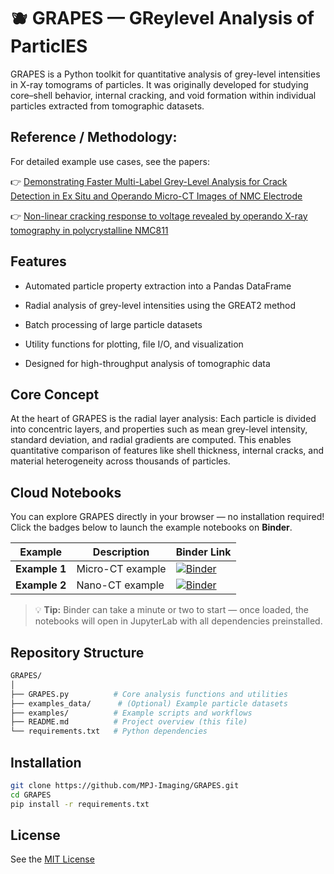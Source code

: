 # 🫐 GRAPES — GReylevel Analysis of ParticlES

GRAPES is a Python toolkit for quantitative analysis of grey-level intensities in X-ray tomograms of particles.
It was originally developed for studying core–shell behavior, internal cracking, and void formation within individual particles extracted from tomographic datasets.

## Reference / Methodology:
For detailed example use cases, see the papers:

👉 [Demonstrating Faster Multi-Label Grey-Level Analysis for Crack Detection in Ex Situ and Operando Micro-CT Images of NMC Electrode](https://onlinelibrary.wiley.com/doi/full/10.1002/smtd.202500082)

👉 [Non-linear cracking response to voltage revealed by operando X-ray tomography in polycrystalline NMC811](https://pubs.rsc.org/en/content/articlelanding/2025/eb/d5eb00008d)

## Features
- Automated particle property extraction into a Pandas DataFrame

- Radial analysis of grey-level intensities using the GREAT2 method

- Batch processing of large particle datasets

- Utility functions for plotting, file I/O, and visualization

- Designed for high-throughput analysis of tomographic data

## Core Concept
At the heart of GRAPES is the radial layer analysis:
Each particle is divided into concentric layers, and properties such as mean grey-level intensity, standard deviation, and radial gradients are computed.
This enables quantitative comparison of features like shell thickness, internal cracks, and material heterogeneity across thousands of particles.

## Cloud Notebooks

You can explore GRAPES directly in your browser — no installation required!  
Click the badges below to launch the example notebooks on **Binder**.

| Example | Description | Binder Link |
|----------|--------------|--------------|
| **Example 1** | Micro-CT example | [![Binder](https://mybinder.org/badge_logo.svg)](https://mybinder.org/v2/gh/MPJ-Imaging/GRAPES/HEAD?labpath=examples/example_1.ipynb) |
| **Example 2** | Nano-CT example | [![Binder](https://mybinder.org/badge_logo.svg)](https://mybinder.org/v2/gh/MPJ-Imaging/GRAPES/HEAD?labpath=examples/example_2.ipynb) |

> 💡 **Tip:** Binder can take a minute or two to start — once loaded, the notebooks will open in JupyterLab with all dependencies preinstalled.


## Repository Structure
```bash
GRAPES/
│
├── GRAPES.py          # Core analysis functions and utilities
├── examples_data/      # (Optional) Example particle datasets
├── examples/          # Example scripts and workflows
├── README.md          # Project overview (this file)
└── requirements.txt   # Python dependencies
```

## Installation
```bash
git clone https://github.com/MPJ-Imaging/GRAPES.git
cd GRAPES
pip install -r requirements.txt
```

## License
See the [MIT License](LICENSE)
